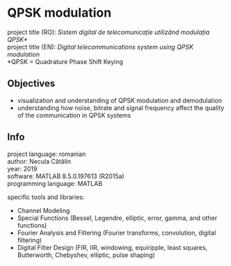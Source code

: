 # QPSK modulation
project title (RO): _Sistem digital de telecomunicație utilizând modulația QPSK*_  
project title (EN): _Digital telecommunications system using QPSK modulation_  
*QPSK = Quadrature Phase Shift Keying

## Objectives
- visualization and understanding of QPSK modulation and demodulation
- understanding how noise, bitrate and signal frequency affect the quality of the communication in QPSK systems


## Info

project language: romanian  
author: Necula Cătălin  
year: 2019  
software: MATLAB 8.5.0.197613 (R2015a)  
programming language: MATLAB  

specific tools and libraries:
- Channel Modeling
- Special Functions (Bessel, Legendre, elliptic, error, gamma, and other functions)
- Fourier Analysis and Filtering (Fourier transforms, convolution, digital filtering)
- Digital Filter Design (FIR, IIR, windowing, equiripple, least squares, Butterworth, Chebyshev, elliptic, pulse shaping)
